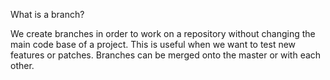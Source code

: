 What is a branch?

We create branches in order to work on a repository without changing the main code base of a project. This is useful when we want to test new features or patches. Branches can be merged onto the master or with each other.
